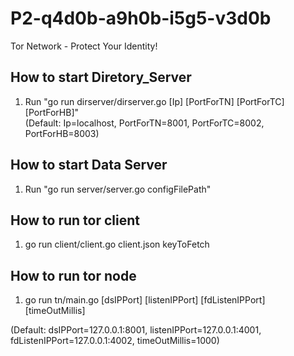 # P2-q4d0b-a9h0b-i5g5-v3d0b
Tor Network - Protect Your Identity!

## How to start Diretory_Server
1. Run "go run dirserver/dirserver.go [Ip] [PortForTN] [PortForTC] [PortForHB]"   
  (Default: Ip=localhost, PortForTN=8001, PortForTC=8002, PortForHB=8003)
   
## How to start Data Server
1. Run "go run server/server.go configFilePath"


## How to run tor client
1. go run client/client.go client.json keyToFetch

## How to run tor node
1. go run tn/main.go [dsIPPort] [listenIPPort] [fdListenIPPort] [timeOutMillis]

(Default: dsIPPort=127.0.0.1:8001, listenIPPort=127.0.0.1:4001, fdListenIPPort=127.0.0.1:4002, timeOutMillis=1000)